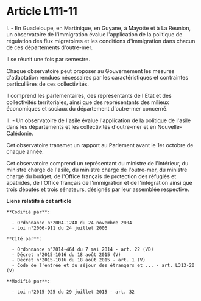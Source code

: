 # Article L111-11

I. - En Guadeloupe, en Martinique, en Guyane, à Mayotte et à La Réunion, un observatoire de l'immigration évalue
l'application de la politique de régulation des flux migratoires et les conditions d'immigration dans chacun de ces
départements d'outre-mer.

Il se réunit une fois par semestre.

Chaque observatoire peut proposer au Gouvernement les mesures d'adaptation rendues nécessaires par les caractéristiques et
contraintes particulières de ces collectivités.

Il comprend les parlementaires, des représentants de l'Etat et des collectivités territoriales, ainsi que des représentants
des milieux économiques et sociaux du département d'outre-mer concerné.

II. - Un observatoire de l'asile évalue l'application de la politique de l'asile dans les départements et les collectivités
d'outre-mer et en Nouvelle-Calédonie.

Cet observatoire transmet un rapport au Parlement avant le 1er octobre de chaque année.

Cet observatoire comprend un représentant du ministre de l'intérieur, du ministre chargé de l'asile, du ministre chargé de
l'outre-mer, du ministre chargé du budget, de l'Office français de protection des réfugiés et apatrides, de l'Office français
de l'immigration et de l'intégration ainsi que trois députés et trois sénateurs, désignés par leur assemblée respective.

**Liens relatifs à cet article**

	**Codifié par**:

	  - Ordonnance n°2004-1248 du 24 novembre 2004
	  - Loi n°2006-911 du 24 juillet 2006

	**Cité par**:

	  - Ordonnance n°2014-464 du 7 mai 2014 - art. 22 (VD)
	  - Décret n°2015-1016 du 18 août 2015 (V)
	  - Décret n°2015-1016 du 18 août 2015 - art. 1 (V)
	  - Code de l'entrée et du séjour des étrangers et ... - art. L313-20 (V)

	**Modifié par**:

	  - Loi n°2015-925 du 29 juillet 2015 - art. 32
